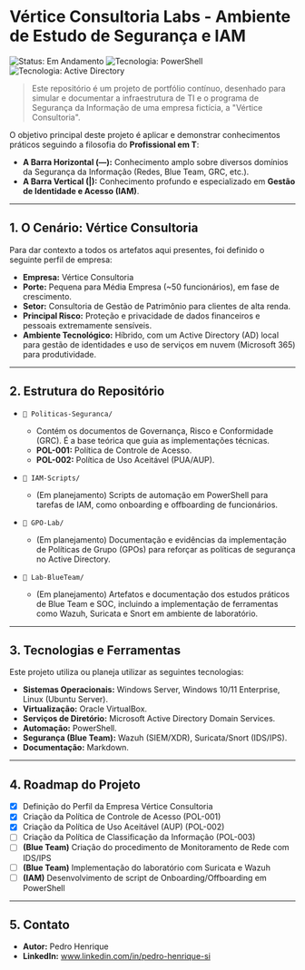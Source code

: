 # Vértice Consultoria Labs - Ambiente de Estudo de Segurança e IAM

![Status: Em Andamento](https://img.shields.io/badge/status-em%20andamento-yellow)
![Tecnologia: PowerShell](https://img.shields.io/badge/PowerShell-5.1-blue)
![Tecnologia: Active Directory](https://img.shields.io/badge/Active%20Directory-Windows%20Server-blueviolet)

> Este repositório é um projeto de portfólio contínuo, desenhado para simular e documentar a infraestrutura de TI e o programa de Segurança da Informação de uma empresa fictícia, a "Vértice Consultoria".

O objetivo principal deste projeto é aplicar e demonstrar conhecimentos práticos seguindo a filosofia do **Profissional em T**:

* **A Barra Horizontal (—):** Conhecimento amplo sobre diversos domínios da Segurança da Informação (Redes, Blue Team, GRC, etc.).
* **A Barra Vertical (|):** Conhecimento profundo e especializado em **Gestão de Identidade e Acesso (IAM)**.

---

## 1. O Cenário: Vértice Consultoria

Para dar contexto a todos os artefatos aqui presentes, foi definido o seguinte perfil de empresa:

* **Empresa:** Vértice Consultoria
* **Porte:** Pequena para Média Empresa (~50 funcionários), em fase de crescimento.
* **Setor:** Consultoria de Gestão de Patrimônio para clientes de alta renda.
* **Principal Risco:** Proteção e privacidade de dados financeiros e pessoais extremamente sensíveis.
* **Ambiente Tecnológico:** Híbrido, com um Active Directory (AD) local para gestão de identidades e uso de serviços em nuvem (Microsoft 365) para produtividade.

---

## 2. Estrutura do Repositório

* `📁 Politicas-Seguranca/`
    * Contém os documentos de Governança, Risco e Conformidade (GRC). É a base teórica que guia as implementações técnicas.
    * **POL-001:** Política de Controle de Acesso.
    * **POL-002:** Política de Uso Aceitável (PUA/AUP).

* `📁 IAM-Scripts/`
    * (Em planejamento) Scripts de automação em PowerShell para tarefas de IAM, como onboarding e offboarding de funcionários.

* `📁 GPO-Lab/`
    * (Em planejamento) Documentação e evidências da implementação de Políticas de Grupo (GPOs) para reforçar as políticas de segurança no Active Directory.

* `📁 Lab-BlueTeam/`
    * (Em planejamento) Artefatos e documentação dos estudos práticos de Blue Team e SOC, incluindo a implementação de ferramentas como Wazuh, Suricata e Snort em ambiente de laboratório.

---

## 3. Tecnologias e Ferramentas

Este projeto utiliza ou planeja utilizar as seguintes tecnologias:

* **Sistemas Operacionais:** Windows Server, Windows 10/11 Enterprise, Linux (Ubuntu Server).
* **Virtualização:** Oracle VirtualBox.
* **Serviços de Diretório:** Microsoft Active Directory Domain Services.
* **Automação:** PowerShell.
* **Segurança (Blue Team):** Wazuh (SIEM/XDR), Suricata/Snort (IDS/IPS).
* **Documentação:** Markdown.

---

## 4. Roadmap do Projeto

- [x] Definição do Perfil da Empresa Vértice Consultoria
- [x] Criação da Política de Controle de Acesso (POL-001)
- [x] Criação da Política de Uso Aceitável (AUP) (POL-002)
- [ ] Criação da Política de Classificação da Informação (POL-003)
- [ ] **(Blue Team)** Criação do procedimento de Monitoramento de Rede com IDS/IPS
- [ ] **(Blue Team)** Implementação do laboratório com Suricata e Wazuh
- [ ] **(IAM)** Desenvolvimento de script de Onboarding/Offboarding em PowerShell

---

## 5. Contato

* **Autor:** Pedro Henrique
* **LinkedIn:** www.linkedin.com/in/pedro-henrique-si
